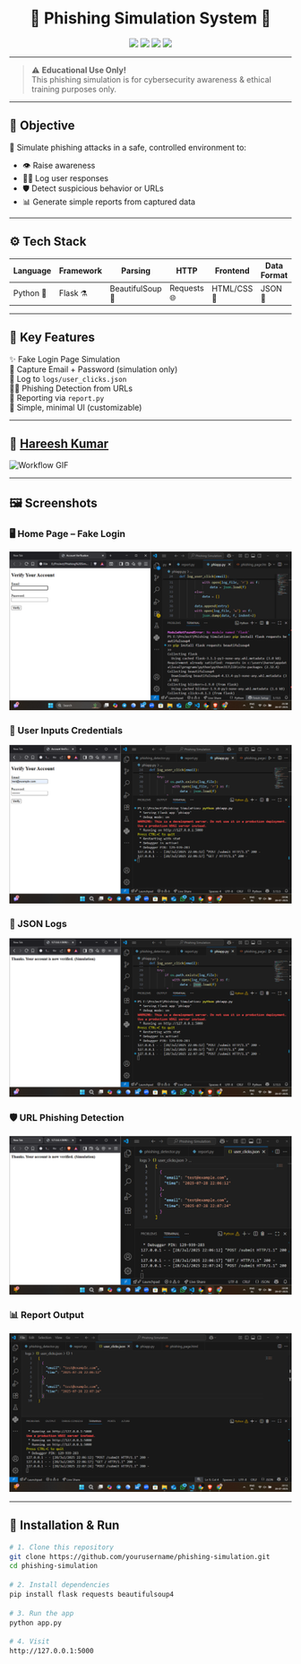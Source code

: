 <h1 align="center">🎯 Phishing Simulation System 🎯</h1>

<p align="center">
  <img src="https://img.shields.io/badge/Python-3.11-blue?logo=python" />
  <img src="https://img.shields.io/badge/Flask-WebApp-green?logo=flask" />
  <img src="https://img.shields.io/badge/Status-Active-brightgreen?style=flat-square" />
  <img src="https://img.shields.io/badge/License-MIT-yellow?style=flat-square" />
</p>

---

> ⚠️ **Educational Use Only!**  
> This phishing simulation is for cybersecurity awareness & ethical training purposes only.

---

## 🧠 Objective

🎯 Simulate phishing attacks in a safe, controlled environment to:
- 👁️ Raise awareness
- 🧑‍💻 Log user responses
- 🛡️ Detect suspicious behavior or URLs
- 📊 Generate simple reports from captured data

---

## ⚙️ Tech Stack

| Language | Framework | Parsing | HTTP | Frontend | Data Format |
|----------|-----------|---------|------|----------|-------------|
| Python 🐍 | Flask ⚗️ | BeautifulSoup 🍜 | Requests 🌐 | HTML/CSS 🎨 | JSON 📁 |

---

## 🚀 Key Features

✨ Fake Login Page Simulation  
📩 Capture Email + Password (simulation only)  
📜 Log to `logs/user_clicks.json`  
🕵️‍♂️ Phishing Detection from URLs  
📑 Reporting via `report.py`  
🎯 Simple, minimal UI (customizable)

---

## 🔄 [Hareesh Kumar ]([url](https://www.linkedin.com/in/hareesh-kumar-02045a339/))

![Workflow GIF](https://media.giphy.com/media/WoWm8YzFQJg5i/giphy.gif)

---

## 🖼️ Screenshots

### 🖥️ Home Page – Fake Login  
![Screenshot 1](./1.png)

### 🧾 User Inputs Credentials  
![Screenshot 2](./2.png)

### 📂 JSON Logs  
![Screenshot 3](./3.png)

### 🛡️ URL Phishing Detection  
![Screenshot 4](./4.png)

### 📊 Report Output  
![Screenshot 5](./5.png)

---

## 🔧 Installation & Run

```bash
# 1. Clone this repository
git clone https://github.com/yourusername/phishing-simulation.git
cd phishing-simulation

# 2. Install dependencies
pip install flask requests beautifulsoup4

# 3. Run the app
python app.py

# 4. Visit
http://127.0.0.1:5000



